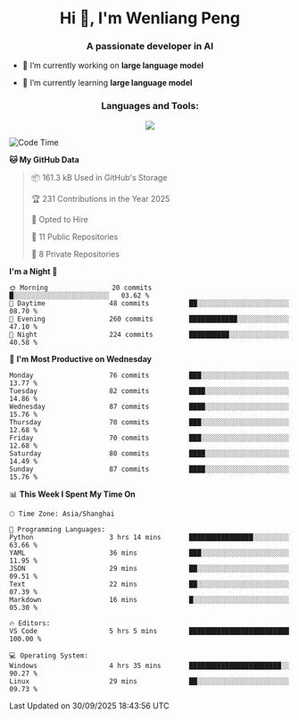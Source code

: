 <h1 align="center">Hi 👋, I'm Wenliang Peng</h1>
<h3 align="center">A passionate developer in AI</h3>

- 🔭 I’m currently working on **large language model**

- 🌱 I’m currently learning **large language model**

<!-- <h3 align="left">Connect with me:</h3> -->
<!-- <p align="left">
</p> -->

<h3 align="center">Languages and Tools:</h3>
<p align="center">
  <a href="https://skillicons.dev">
    <img src="https://skillicons.dev/icons?i=cpp,ros,docker,azure,git,linux,py,pytorch,cmake,githubactions,powershell,md&perline=6" />
  </a>
</p>


<!-- <p><img align="center" src="https://github-readme-stats.vercel.app/api/top-langs?username=bpwl0121&show_icons=true&locale=en&layout=compact" alt="bpwl0121" /></p> -->

<!-- <p><img align="center" src="https://github-readme-streak-stats.herokuapp.com/?user=bpwl0121&" alt="bpwl0121" /></p> -->

<!--START_SECTION:waka-->
![Code Time](http://img.shields.io/badge/Code%20Time-438%20hrs%2031%20mins-blue)

**🐱 My GitHub Data** 

> 📦 161.3 kB Used in GitHub's Storage 
 > 
> 🏆 231 Contributions in the Year 2025
 > 
> 💼 Opted to Hire
 > 
> 📜 11 Public Repositories 
 > 
> 🔑 8 Private Repositories 
 > 
**I'm a Night 🦉** 

```text
🌞 Morning                20 commits          █░░░░░░░░░░░░░░░░░░░░░░░░   03.62 % 
🌆 Daytime                48 commits          ██░░░░░░░░░░░░░░░░░░░░░░░   08.70 % 
🌃 Evening                260 commits         ████████████░░░░░░░░░░░░░   47.10 % 
🌙 Night                  224 commits         ██████████░░░░░░░░░░░░░░░   40.58 % 
```
📅 **I'm Most Productive on Wednesday** 

```text
Monday                   76 commits          ███░░░░░░░░░░░░░░░░░░░░░░   13.77 % 
Tuesday                  82 commits          ████░░░░░░░░░░░░░░░░░░░░░   14.86 % 
Wednesday                87 commits          ████░░░░░░░░░░░░░░░░░░░░░   15.76 % 
Thursday                 70 commits          ███░░░░░░░░░░░░░░░░░░░░░░   12.68 % 
Friday                   70 commits          ███░░░░░░░░░░░░░░░░░░░░░░   12.68 % 
Saturday                 80 commits          ████░░░░░░░░░░░░░░░░░░░░░   14.49 % 
Sunday                   87 commits          ████░░░░░░░░░░░░░░░░░░░░░   15.76 % 
```


📊 **This Week I Spent My Time On** 

```text
🕑︎ Time Zone: Asia/Shanghai

💬 Programming Languages: 
Python                   3 hrs 14 mins       ████████████████░░░░░░░░░   63.66 % 
YAML                     36 mins             ███░░░░░░░░░░░░░░░░░░░░░░   11.95 % 
JSON                     29 mins             ██░░░░░░░░░░░░░░░░░░░░░░░   09.51 % 
Text                     22 mins             ██░░░░░░░░░░░░░░░░░░░░░░░   07.39 % 
Markdown                 16 mins             █░░░░░░░░░░░░░░░░░░░░░░░░   05.30 % 

🔥 Editors: 
VS Code                  5 hrs 5 mins        █████████████████████████   100.00 % 

💻 Operating System: 
Windows                  4 hrs 35 mins       ███████████████████████░░   90.27 % 
Linux                    29 mins             ██░░░░░░░░░░░░░░░░░░░░░░░   09.73 % 
```


 Last Updated on 30/09/2025 18:43:56 UTC
<!--END_SECTION:waka-->

